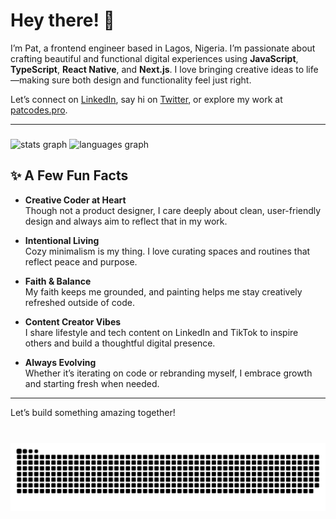 # Hey there! 👋

I’m Pat, a frontend engineer based in Lagos, Nigeria. I’m passionate about crafting beautiful and functional digital experiences using **JavaScript**, **TypeScript**, **React Native**, and **Next.js**. I love bringing creative ideas to life—making sure both design and functionality feel just right.

Let’s connect on [LinkedIn](https://www.linkedin.com/in/patcodes/), say hi on [Twitter](https://x.com/PatienceEmaik_), or explore my work at [patcodes.pro](https://www.patcodes.pro/).

---
###

<div align="left">
  <img src="https://github-readme-stats.vercel.app/api?username=CallMePat&hide_title=false&hide_rank=false&show_icons=true&include_all_commits=true&count_private=true&disable_animations=false&theme=dracula&locale=en&hide_border=false" height="150" alt="stats graph"  />
  <img src="https://github-readme-stats.vercel.app/api/top-langs?username=CallMePat&locale=en&hide_title=false&layout=compact&card_width=320&langs_count=8&theme=dracula&hide_border=false" height="150" alt="languages graph"  />
</div>

###


## ✨ A Few Fun Facts

- **Creative Coder at Heart**  
  Though not a product designer, I care deeply about clean, user-friendly design and always aim to reflect that in my work.

- **Intentional Living**  
  Cozy minimalism is my thing. I love curating spaces and routines that reflect peace and purpose.

- **Faith & Balance**  
  My faith keeps me grounded, and painting helps me stay creatively refreshed outside of code.

- **Content Creator Vibes**  
  I share lifestyle and tech content on LinkedIn and TikTok to inspire others and build a thoughtful digital presence.

- **Always Evolving**  
  Whether it’s iterating on code or rebranding myself, I embrace growth and starting fresh when needed.

---

Let’s build something amazing together!

###

<br clear="both">

<img src="https://raw.githubusercontent.com/gobennovela/gobennovela/output/snake.svg" alt="Snake animation" />

###
